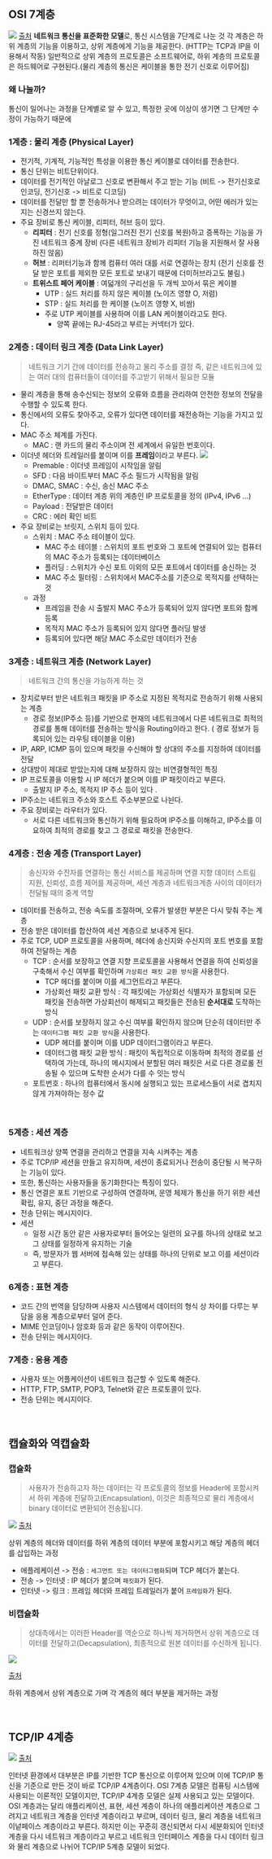 ## OSI 7계층 
![](https://i.imgur.com/IsTFFpk.png)
[출처](https://www.inflearn.com/course/%EA%B0%9C%EB%B0%9C%EC%9E%90-%EC%A0%84%EA%B3%B5%EB%A9%B4%EC%A0%91-cs-%EC%99%84%EC%A0%84%EC%A0%95%EB%B3%B5/dashboard)
**네트워크 통신을 표준화한 모델**로, 통신 시스템을 7단계로 나눈 것
각 계층은 하위 계층의 기능을 이용하고, 상위 계층에게 기능을 제공한다. (HTTP는 TCP과 IP을 이용해서 작동)
일반적으로 상위 계층의 프로토콜은 소프트웨어로, 하위 계층의 프로토콜은 하드웨어로 구현된다.(물리 계층의 통신은 케이블을 통한 전기 신호로 이루어짐)


### 왜 나눌까?
통신이 일어나는 과정을 단계별로 알 수 있고, 특정한 곳에 이상이 생기면 그 단계만 수정이 가능하기 때문에


### 1계층 :  물리 계층 (Physical Layer)
- 전기적, 기계적, 기능적인 특성을 이용한 통신 케이블로 데이터를 전송한다. 
- 통신 단위는 비트단위이다. 
- 데이터를 전기적인 아날로그 신호로 변환해서 주고 받는 기능 (비트 -> 전기신호로 인코딩, 전기신호 -> 비트로 디코딩)
- 데이터를 전달만 할 뿐 전송하거나 받으려는 데이터가 무엇이고, 어떤 에러가 있는 지는 신경쓰지 않는다.
- 주요 장비로 통신 케이블, 리피터, 허브 등이 있다.
	- **리피터** : 전기 신호를 정형(일그러진 전기 신호를 복원)하고 증폭하는 기능을 가진 네트워크 중계 장비 (다른 네트워크 장비가 리피터 기능을 지원해서 잘 사용하진 않음)
	- **허브** : 리퍼터기능과 함께 컴퓨터 여러 대를 서로 연결하는 장치 (전기 신호를 전달 받은 포트를 제외한 모든 포트로 보내기 때문에 더미허브라고도 불림.)
	- **트위스트 페어 케이블** : 여덟개의 구리선을 두 개씩 꼬아서 묶은 케이블 
		- UTP : 실드 처리를 하지 않은 케이블 (노이즈 영향 O, 저렴)
		- STP : 실드 처리를 한 케이블 (노이즈 영향 X, 비쌈)
		- 주로 UTP 케이블를 사용하며 이를 LAN 케이블이라고도 한다. 
			- 양쪽 끝에는 RJ-45라고 부르는 커넥터가 있다.

### 2계층 : 데이터 링크 계층 (Data Link Layer)
> 네트워크 기기 간에 데이터를 전송하고 물리 주소를 결정 
> 즉, 같은 네트워크에 있는 여러 대의 컴퓨터들이 데이터를 주고받기 위해서 필요한 모듈
- 물리 계층을 통해 송수신되는 정보의 오류와 흐름을 관리하여 안전한 정보의 전달을 수행할 수 있도록 한다. 
- 통신에서의 오류도 찾아주고, 오류가 있다면 데이터를 재전송하는 기능을 가지고 있다. 
- MAC 주소 체계를 가진다. 
	- MAC : 랜 카드의 물리 주소이며 전 셰계에서 유일한 번호이다.
- 이더넷 헤더와 트레일러를 붙이며 이를 **프레임**이라고 부른다.
	![](https://i.imgur.com/7Xco0n3.jpg)
	- Premable : 이더넷 프레임이 시작임을 알림 
	- SFD : 다음 바이트부터 MAC 주소 필드가 시작됨을 알림 
	- DMAC, SMAC : 수신, 송신 MAC 주소 
	- EtherType : 데이터 계층 위의 계층인 IP 프로토콜을 정의 (IPv4, IPv6 ...)
	- Payload : 전달받은 데이터 
	- CRC : 에러 확인 비트 
- 주요 장비로는 브릿지, 스위치 등이 있다.
	- 스위치 : MAC 주소 테이블이 있다. 
		- MAC 주소 테이블 : 스위치의 포트 번호와 그 포트에 연결되어 있는 컴퓨터의 MAC 주소가 등록되는 데이터베이스 
		- 플러딩 : 스위치가 수신 포트 이외의 모든 포트에서 데이터를 송신하는 것 
		- MAC 주소 필터링 : 스위치에서 MAC주소를 기준으로 목적지를 선택하는 것
	- 과정 
		- 프레임을 전송 시 출발지 MAC 주소가 등록되어 있지 않다면 포트와 함께 등록 
		- 목적지 MAC 주소가 등록되어 있지 않다면 플러딩 발생 
		- 등록되어 있다면 해당 MAC 주소로만 데이터가 전송


### 3계층 : 네트워크 계층 (Network Layer)
> 네트워크 간의 통신을 가능하게 하는 것

- 장치로부터 받은 네트워크 패킷을 IP 주소로 지정된 목적지로 전송하기 위해 사용되는 계층 
	- 경로 정보(IP주소 등)를 기반으로 현재의 네트워크에서 다른 네트워크로 최적의 경로를 통해 데이터를 전송하는 방식을 Routing이라고 한다. ( 경로 정보가 등록되어 있는 라우팅 테이블을 이용)
- IP, ARP, ICMP 등이 있으며 패킷을 수신해야 할 상대의 주소를 지정하여 데이터를 전달 
- 상대방이 제대로 받았는지에 대해 보장하지 않는 비연결형적인 특징 
- IP 프로토콜을 이용할 시 IP 헤더가 붙으며 이를 IP 패킷이라고 부른다. 
	- 출발지 IP 주소, 목적지 IP 주소 등이 있다 .
- IP주소는 네트워크 주소와 호스트 주소부분으로 나뉜다.
- 주요 장비로는 라우터가 있다. 
	- 서로 다른 네트워크와 통신하기 위해 필요하며 IP주소를 이해하고, IP주소를 이요하여 최적의 경로를 찾고 그 경로로 패킷을 전송한다.


### 4계층 : 전송 계층 (Transport Layer)
> 송신자와 수진자를 연결하는 통신 서비스를 제공하며 연결 지향 데이터 스트림 지원, 신뢰성, 흐름 제어를 제공하며, 세션 계층과  네트워크계층 사이의 데이터가 전달될 때의 중계 역할
- 데이터를 전송하고, 전송 속도를 조절하며, 오류가 발생한 부분은 다시 맞춰 주는 계층
- 전송 받은 데이터를 합산하여 세션 계층으로 보내주게 된다. 
- 주로 TCP, UDP 프로토콜을 사용하며, 헤더에 송신지와 수신지의 포트 번호를 포함하여 전달하는 계층 
	- TCP : 순서를 보장하고 연결 지향 프로토콜을 사용해서 연결을 하여 신뢰성을 구축해서 수신 여부를 확인하며 `가상회선 패킷 교환 방식`을 사용한다. 
		- TCP 헤더를 붙이며 이를 세그먼트라고 부른다. 
		- 가상회선 패킷 교환 방식 : 각 패킷에는 가상회선 식별자가 포함되며 모든 패킷을 전송하면 가상회선이 해제되고 패킷들은 전송된 **순서대로** 도착하는 방식
	- UDP : 순서를 보장하지 않고 수신 여부를 확인하지 않으며 단순히 데이터만 주는 `데이터그램 패킷 교환 방식`을 사용한다. 
		- UDP 헤더를 붙이며 이를 UDP 데이터그램이라고 부른다. 
		- 데이터그램 패킷 교환 방식 : 패킷이 독립적으로 이동하며 최적의 경로를 선택하여 가는데, 하나의 메시지에서 분할된 여러 패킷은 서로 다른 경로롤 전송될 수 있으며 도착한 순서가 다를 수 잇는 방식
	- 포트번호 : 하나의 컴퓨터에서 동시에 실행되고 있는 프로세스들이 서로 겹치지 않게 가져야하는 정수 값

<br> 

### 5계층 : 세션 계층 
- 네트워크상 양쪽 연결을 관리하고 연결을 지속 시켜주는 계층 
- 주로 TCP/IP 세션을 만들고 유지하며, 세션이 종료되거나 전송이 중단될 시 복구하는 기능이 있다. 
- 또한, 통신하는 사용자들을 동기화한다는 특징이 있다. 
- 통신 연결은 포트 기반으로 구성하여 연결하며, 운영 체제가 통신을 하기 위한 세션 확립, 유지, 중단 과정을 해준다. 
- 전송 단위는 메시지이다.
- 세션 
	- 일정 시간 동안 같은 사용자로부터 들어오는 일련의 요구를 하나의 상태로 보고 그 상태를 일정하게 유지하는 기술 
	- 즉, 방문자가 웹 서버에 접속해 있는 상태를 하나의 단위로 보고 이를 세션이라고 부른다. 

### 6계층 : 표현 계층 
- 코드 간의 번역을 담당하며 사용자 시스템에서 데이터의 형식 상 차이를 다루는 부담을 응용 계층으로부터 덜어 준다. 
- MIME 인코딩이나 암호화 등과 같은 동작이 이루어진다. 
- 전송 단위는 메시지이다.

### 7계층 : 응용 계층 
- 사용자 또는 어플케이션이 네트워크 접근할 수 있도록 해준다. 
- HTTP, FTP, SMTP, POP3, Telnet와 같은 프로토콜이 있다.
- 전송 단위는 메시지이다.

<br>

## 캡슐화와 역캡슐화
### 캡슐화 
> 사용자가 전송하고자 하는 데이터는 각 프로토콜의 정보를 Header에 포함시켜서 하위 계층에 전달하고(Encapsulation), 이것은 최종적으로 물리 계층에서 binary 데이터로 변환되어 전송됩니다.

![](https://i.imgur.com/7kd1FTe.png)
[출처](http://www.yes24.com/Product/Goods/108887922)

상위 계층의 헤더와 데이터를 하위 계층의 데이터 부분에 포함시키고 해당 계층의 헤더를 삽입하는 과정
- 애플레케이션 -> 전송 : `세그먼트 또는 데이터그램화`되며 TCP 헤더가 붙는다. 
- 전송 -> 인터넷 : IP 헤더가 붙으며 `패킷화`가 된다.
- 인터넷 -> 링크 : 프레임 헤더와 프레임 트레일러가 붙어 `프레임화`가 된다.


### 비캡슐화
> 상대측에서는 이러한 Header를 역순으로 하나씩 제거하면서 상위 계층으로 데이터를 전달하고(Decapsulation), 최종적으로 원본 데이터를 수신하게 됩니다.

![](https://i.imgur.com/0SQbgP8.png)

[출처](http://www.yes24.com/Product/Goods/108887922)

하위 계층에서 상위 계층으로 가며 각 계층의 헤더 부분을 제거하는 과정

<br>

## TCP/IP 4계층 
![](https://i.imgur.com/dlRTEwA.png)
[출처](https://www.youtube.com/watch?v=1pfTxp25MA8&t=185s)

인터넷 환경에서 대부분은 IP를 기반한 TCP 통신으로 이루어져 있으며 이에 TCP/IP 통신을 기준으로 만든 것이 바로 TCP/IP 4계층이다. OSI 7계층 모델은 컴퓨팅 시스템에 사용되는 이론적인 모델이지만, TCP/IP 4계층 모델은 실제 사용되고 있는 모델이다. 
OSI 계층과는 달리 애플리케이션, 표현, 세션 계층이 하나의 애플리케이션 계층으로 그려지고 네트워크 계층을 인터넷 계층이라고 부르며, 데이터 링크, 물리 계층을 네트워크 이넡페이스 계층이라고 부른다. 
하지만 이는 꾸준히 갱신되면서 다시 세분화되어 인터넷 계층을 다시 네트워크 계층이라고 부르고 네트워크 인터페이스 계층을 다시 데이터 링크와 물리 계층으로 나뉘어 TCP/IP 5계층 모델이 되었다.